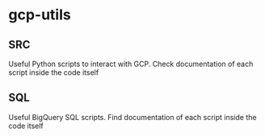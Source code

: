 # gcp-utils

## SRC
Useful Python scripts to interact with GCP. Check documentation of each script inside the code itself

## SQL
Useful BigQuery SQL scripts. Find documentation of each script inside the code itself
